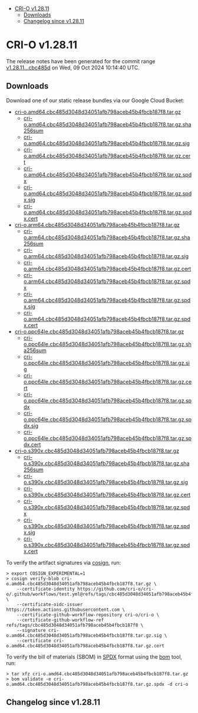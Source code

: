 - [CRI-O v1.28.11](#cri-o-v12811)
  - [Downloads](#downloads)
  - [Changelog since v1.28.11](#changelog-since-v12811)

# CRI-O v1.28.11

The release notes have been generated for the commit range
[v1.28.11...cbc485d](https://github.com/cri-o/cri-o/compare/v1.28.11...v1.28.11) on Wed, 09 Oct 2024 10:14:40 UTC.

## Downloads

Download one of our static release bundles via our Google Cloud Bucket:

- [cri-o.amd64.cbc485d3048d34051afb798aceb45b4fbcb187f8.tar.gz](https://storage.googleapis.com/cri-o/artifacts/cri-o.amd64.cbc485d3048d34051afb798aceb45b4fbcb187f8.tar.gz)
  - [cri-o.amd64.cbc485d3048d34051afb798aceb45b4fbcb187f8.tar.gz.sha256sum](https://storage.googleapis.com/cri-o/artifacts/cri-o.amd64.cbc485d3048d34051afb798aceb45b4fbcb187f8.tar.gz.sha256sum)
  - [cri-o.amd64.cbc485d3048d34051afb798aceb45b4fbcb187f8.tar.gz.sig](https://storage.googleapis.com/cri-o/artifacts/cri-o.amd64.cbc485d3048d34051afb798aceb45b4fbcb187f8.tar.gz.sig)
  - [cri-o.amd64.cbc485d3048d34051afb798aceb45b4fbcb187f8.tar.gz.cert](https://storage.googleapis.com/cri-o/artifacts/cri-o.amd64.cbc485d3048d34051afb798aceb45b4fbcb187f8.tar.gz.cert)
  - [cri-o.amd64.cbc485d3048d34051afb798aceb45b4fbcb187f8.tar.gz.spdx](https://storage.googleapis.com/cri-o/artifacts/cri-o.amd64.cbc485d3048d34051afb798aceb45b4fbcb187f8.tar.gz.spdx)
  - [cri-o.amd64.cbc485d3048d34051afb798aceb45b4fbcb187f8.tar.gz.spdx.sig](https://storage.googleapis.com/cri-o/artifacts/cri-o.amd64.cbc485d3048d34051afb798aceb45b4fbcb187f8.tar.gz.spdx.sig)
  - [cri-o.amd64.cbc485d3048d34051afb798aceb45b4fbcb187f8.tar.gz.spdx.cert](https://storage.googleapis.com/cri-o/artifacts/cri-o.amd64.cbc485d3048d34051afb798aceb45b4fbcb187f8.tar.gz.spdx.cert)
- [cri-o.arm64.cbc485d3048d34051afb798aceb45b4fbcb187f8.tar.gz](https://storage.googleapis.com/cri-o/artifacts/cri-o.arm64.cbc485d3048d34051afb798aceb45b4fbcb187f8.tar.gz)
  - [cri-o.arm64.cbc485d3048d34051afb798aceb45b4fbcb187f8.tar.gz.sha256sum](https://storage.googleapis.com/cri-o/artifacts/cri-o.arm64.cbc485d3048d34051afb798aceb45b4fbcb187f8.tar.gz.sha256sum)
  - [cri-o.arm64.cbc485d3048d34051afb798aceb45b4fbcb187f8.tar.gz.sig](https://storage.googleapis.com/cri-o/artifacts/cri-o.arm64.cbc485d3048d34051afb798aceb45b4fbcb187f8.tar.gz.sig)
  - [cri-o.arm64.cbc485d3048d34051afb798aceb45b4fbcb187f8.tar.gz.cert](https://storage.googleapis.com/cri-o/artifacts/cri-o.arm64.cbc485d3048d34051afb798aceb45b4fbcb187f8.tar.gz.cert)
  - [cri-o.arm64.cbc485d3048d34051afb798aceb45b4fbcb187f8.tar.gz.spdx](https://storage.googleapis.com/cri-o/artifacts/cri-o.arm64.cbc485d3048d34051afb798aceb45b4fbcb187f8.tar.gz.spdx)
  - [cri-o.arm64.cbc485d3048d34051afb798aceb45b4fbcb187f8.tar.gz.spdx.sig](https://storage.googleapis.com/cri-o/artifacts/cri-o.arm64.cbc485d3048d34051afb798aceb45b4fbcb187f8.tar.gz.spdx.sig)
  - [cri-o.arm64.cbc485d3048d34051afb798aceb45b4fbcb187f8.tar.gz.spdx.cert](https://storage.googleapis.com/cri-o/artifacts/cri-o.arm64.cbc485d3048d34051afb798aceb45b4fbcb187f8.tar.gz.spdx.cert)
- [cri-o.ppc64le.cbc485d3048d34051afb798aceb45b4fbcb187f8.tar.gz](https://storage.googleapis.com/cri-o/artifacts/cri-o.ppc64le.cbc485d3048d34051afb798aceb45b4fbcb187f8.tar.gz)
  - [cri-o.ppc64le.cbc485d3048d34051afb798aceb45b4fbcb187f8.tar.gz.sha256sum](https://storage.googleapis.com/cri-o/artifacts/cri-o.ppc64le.cbc485d3048d34051afb798aceb45b4fbcb187f8.tar.gz.sha256sum)
  - [cri-o.ppc64le.cbc485d3048d34051afb798aceb45b4fbcb187f8.tar.gz.sig](https://storage.googleapis.com/cri-o/artifacts/cri-o.ppc64le.cbc485d3048d34051afb798aceb45b4fbcb187f8.tar.gz.sig)
  - [cri-o.ppc64le.cbc485d3048d34051afb798aceb45b4fbcb187f8.tar.gz.cert](https://storage.googleapis.com/cri-o/artifacts/cri-o.ppc64le.cbc485d3048d34051afb798aceb45b4fbcb187f8.tar.gz.cert)
  - [cri-o.ppc64le.cbc485d3048d34051afb798aceb45b4fbcb187f8.tar.gz.spdx](https://storage.googleapis.com/cri-o/artifacts/cri-o.ppc64le.cbc485d3048d34051afb798aceb45b4fbcb187f8.tar.gz.spdx)
  - [cri-o.ppc64le.cbc485d3048d34051afb798aceb45b4fbcb187f8.tar.gz.spdx.sig](https://storage.googleapis.com/cri-o/artifacts/cri-o.ppc64le.cbc485d3048d34051afb798aceb45b4fbcb187f8.tar.gz.spdx.sig)
  - [cri-o.ppc64le.cbc485d3048d34051afb798aceb45b4fbcb187f8.tar.gz.spdx.cert](https://storage.googleapis.com/cri-o/artifacts/cri-o.ppc64le.cbc485d3048d34051afb798aceb45b4fbcb187f8.tar.gz.spdx.cert)
- [cri-o.s390x.cbc485d3048d34051afb798aceb45b4fbcb187f8.tar.gz](https://storage.googleapis.com/cri-o/artifacts/cri-o.s390x.cbc485d3048d34051afb798aceb45b4fbcb187f8.tar.gz)
  - [cri-o.s390x.cbc485d3048d34051afb798aceb45b4fbcb187f8.tar.gz.sha256sum](https://storage.googleapis.com/cri-o/artifacts/cri-o.s390x.cbc485d3048d34051afb798aceb45b4fbcb187f8.tar.gz.sha256sum)
  - [cri-o.s390x.cbc485d3048d34051afb798aceb45b4fbcb187f8.tar.gz.sig](https://storage.googleapis.com/cri-o/artifacts/cri-o.s390x.cbc485d3048d34051afb798aceb45b4fbcb187f8.tar.gz.sig)
  - [cri-o.s390x.cbc485d3048d34051afb798aceb45b4fbcb187f8.tar.gz.cert](https://storage.googleapis.com/cri-o/artifacts/cri-o.s390x.cbc485d3048d34051afb798aceb45b4fbcb187f8.tar.gz.cert)
  - [cri-o.s390x.cbc485d3048d34051afb798aceb45b4fbcb187f8.tar.gz.spdx](https://storage.googleapis.com/cri-o/artifacts/cri-o.s390x.cbc485d3048d34051afb798aceb45b4fbcb187f8.tar.gz.spdx)
  - [cri-o.s390x.cbc485d3048d34051afb798aceb45b4fbcb187f8.tar.gz.spdx.sig](https://storage.googleapis.com/cri-o/artifacts/cri-o.s390x.cbc485d3048d34051afb798aceb45b4fbcb187f8.tar.gz.spdx.sig)
  - [cri-o.s390x.cbc485d3048d34051afb798aceb45b4fbcb187f8.tar.gz.spdx.cert](https://storage.googleapis.com/cri-o/artifacts/cri-o.s390x.cbc485d3048d34051afb798aceb45b4fbcb187f8.tar.gz.spdx.cert)

To verify the artifact signatures via [cosign](https://github.com/sigstore/cosign), run:

```console
> export COSIGN_EXPERIMENTAL=1
> cosign verify-blob cri-o.amd64.cbc485d3048d34051afb798aceb45b4fbcb187f8.tar.gz \
    --certificate-identity https://github.com/cri-o/cri-o/.github/workflows/test.yml@refs/tags/cbc485d3048d34051afb798aceb45b4fbcb187f8 \
    --certificate-oidc-issuer https://token.actions.githubusercontent.com \
    --certificate-github-workflow-repository cri-o/cri-o \
    --certificate-github-workflow-ref refs/tags/cbc485d3048d34051afb798aceb45b4fbcb187f8 \
    --signature cri-o.amd64.cbc485d3048d34051afb798aceb45b4fbcb187f8.tar.gz.sig \
    --certificate cri-o.amd64.cbc485d3048d34051afb798aceb45b4fbcb187f8.tar.gz.cert
```

To verify the bill of materials (SBOM) in [SPDX](https://spdx.org) format using the [bom](https://sigs.k8s.io/bom) tool, run:

```console
> tar xfz cri-o.amd64.cbc485d3048d34051afb798aceb45b4fbcb187f8.tar.gz
> bom validate -e cri-o.amd64.cbc485d3048d34051afb798aceb45b4fbcb187f8.tar.gz.spdx -d cri-o
```

## Changelog since v1.28.11